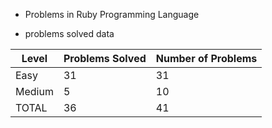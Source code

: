 - Problems in Ruby Programming Language

- problems solved data


|Level|Problems Solved|Number of Problems|
|-----|---------------|------------------|
|Easy|31|31|
|Medium|5|10|
|TOTAL|36|41|
